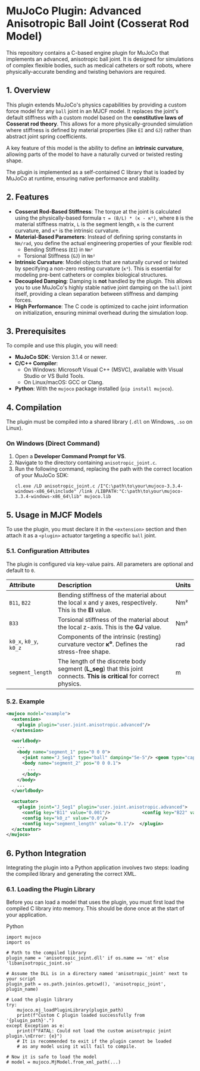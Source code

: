 # MuJoCo Plugin: Advanced Anisotropic Ball Joint (Cosserat Rod Model)

This repository contains a C-based engine plugin for MuJoCo that implements an advanced, anisotropic ball joint. It is designed for simulations of complex flexible bodies, such as medical catheters or soft robots, where physically-accurate bending and twisting behaviors are required.

## 1. Overview

This plugin extends MuJoCo's physics capabilities by providing a custom force model for any `ball` joint in an MJCF model. It replaces the joint's default stiffness with a custom model based on the **constitutive laws of Cosserat rod theory**. This allows for a more physically-grounded simulation where stiffness is defined by material properties (like `EI` and `GJ`) rather than abstract joint spring coefficients.

A key feature of this model is the ability to define an **intrinsic curvature**, allowing parts of the model to have a naturally curved or twisted resting shape.

The plugin is implemented as a self-contained C library that is loaded by MuJoCo at runtime, ensuring native performance and stability.

## 2. Features

* **Cosserat Rod-Based Stiffness**: The torque at the joint is calculated using the physically-based formula `τ = (B/L) * (κ - κ⁰)`, where `B` is the material stiffness matrix, `L` is the segment length, `κ` is the current curvature, and `κ⁰` is the intrinsic curvature.
* **Material-Based Parameters**: Instead of defining spring constants in `Nm/rad`, you define the actual engineering properties of your flexible rod:
    * Bending Stiffness (`EI`) in `Nm²`
    * Torsional Stiffness (`GJ`) in `Nm²`
* **Intrinsic Curvature**: Model objects that are naturally curved or twisted by specifying a non-zero resting curvature (`κ⁰`). This is essential for modeling pre-bent catheters or complex biological structures.
* **Decoupled Damping**: Damping is **not** handled by the plugin. This allows you to use MuJoCo's highly stable native joint damping on the `ball` joint itself, providing a clean separation between stiffness and damping forces.
* **High Performance**: The C code is optimized to cache joint information on initialization, ensuring minimal overhead during the simulation loop.

## 3. Prerequisites

To compile and use this plugin, you will need:

* **MuJoCo SDK**: Version 3.1.4 or newer.
* **C/C++ Compiler**:
    * On Windows: Microsoft Visual C++ (MSVC), available with Visual Studio or VS Build Tools.
    * On Linux/macOS: GCC or Clang.
* **Python**: With the `mujoco` package installed (`pip install mujoco`).

## 4. Compilation

The plugin must be compiled into a shared library (`.dll` on Windows, `.so` on Linux).

### On Windows (Direct Command)

1.  Open a **Developer Command Prompt for VS**.
2.  Navigate to the directory containing `anisotropic_joint.c`.
3.  Run the following command, replacing the path with the correct location of your MuJoCo SDK:
    ```shell
    cl.exe /LD anisotropic_joint.c /I"C:\path\to\your\mujoco-3.3.4-windows-x86_64\include" /link /LIBPATH:"C:\path\to\your\mujoco-3.3.4-windows-x86_64\lib" mujoco.lib
    ```

## 5. Usage in MJCF Models

To use the plugin, you must declare it in the `<extension>` section and then attach it as a `<plugin>` actuator targeting a specific `ball` joint.

### 5.1. Configuration Attributes

The plugin is configured via key-value pairs. All parameters are optional and default to `0`.

| Attribute        | Description                                                                                             | Units   |
| :--------------- | :------------------------------------------------------------------------------------------------------ | :------ |
| `B11`, `B22`     | Bending stiffness of the material about the local x and y axes, respectively. This is the **EI** value.   | Nm²     |
| `B33`            | Torsional stiffness of the material about the local z-axis. This is the **GJ** value.                   | Nm²     |
| `k0_x`, `k0_y`, `k0_z` | Components of the intrinsic (resting) curvature vector **κ⁰**. Defines the stress-free shape.         | rad     |
| `segment_length` | The length of the discrete body segment (**L_seg**) that this joint connects. **This is critical** for correct physics. | m       |

### 5.2. Example

```xml
<mujoco model="example">
  <extension>
    <plugin plugin="user.joint.anisotropic.advanced"/>
  </extension>

  <worldbody>
    ...
    <body name="segment_1" pos="0 0 0">
      <joint name="J_Seg1" type="ball" damping="5e-5"/> <geom type="capsule" size="0.01 0.05"/>
      <body name="segment_2" pos="0 0 0.1">
        ...
      </body>
    </body>
    ...
  </worldbody>

  <actuator>
    <plugin joint="J_Seg1" plugin="user.joint.anisotropic.advanced">
      <config key="B11" value="0.001"/>            <config key="B22" value="0.001"/>            <config key="B33" value="0.0001"/>           <config key="k0_x" value="0.0"/>             <config key="k0_y" value="0.0"/>
      <config key="k0_z" value="0.0"/>
      <config key="segment_length" value="0.1"/>  </plugin>
  </actuator>
</mujoco>
```

## 6. Python Integration

Integrating the plugin into a Python application involves two steps: loading the compiled library and generating the correct XML.

### 6.1. Loading the Plugin Library
Before you can load a model that uses the plugin, you must first load the compiled C library into memory. This should be done once at the start of your application.

Python

```
import mujoco
import os

# Path to the compiled library
plugin_name = 'anisotropic_joint.dll' if os.name == 'nt' else 'libanisotropic_joint.so'

# Assume the DLL is in a directory named 'anisotropic_joint' next to your script
plugin_path = os.path.join(os.getcwd(), 'anisotropic_joint', plugin_name)

# Load the plugin library
try:
    mujoco.mj_loadPluginLibrary(plugin_path)
    print(f"Custom C plugin loaded successfully from '{plugin_path}'.")
except Exception as e:
    print(f"FATAL: Could not load the custom anisotropic joint plugin.\nError: {e}")
    # It is recommended to exit if the plugin cannot be loaded
    # as any model using it will fail to compile.

# Now it is safe to load the model
# model = mujoco.MjModel.from_xml_path(...)